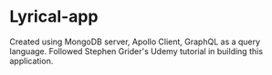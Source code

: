 # Lyrical-app
Created using MongoDB server, Apollo Client, GraphQL as a query language. Followed Stephen Grider's Udemy tutorial in building this application.
